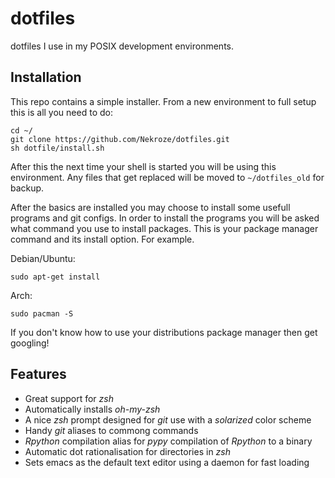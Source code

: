 dotfiles
========

dotfiles I use in my POSIX development environments.

Installation
------------

This repo contains a simple installer. From a new environment to full setup
this is all you need to do:

    cd ~/
    git clone https://github.com/Nekroze/dotfiles.git
    sh dotfile/install.sh
    
After this the next time your shell is started you will be using this
environment. Any files that get replaced will be moved to `~/dotfiles_old` for
backup.

After the basics are installed you may choose to install some usefull programs
and git configs. In order to install the programs you will be asked what
command you use to install packages. This is your package manager command and
its install option. For example.

Debian/Ubuntu:
    
    sudo apt-get install
    
Arch:

    sudo pacman -S
    
If you don't know how to use your distributions package manager then get
googling!

Features
--------

* Great support for *zsh*
* Automatically installs *oh-my-zsh*
* A nice *zsh* prompt designed for *git* use with a *solarized* color scheme
* Handy *git* aliases to commong commands
* *Rpython* compilation alias for *pypy* compilation of *Rpython* to a binary
* Automatic dot rationalisation for directories in *zsh*
* Sets emacs as the default text editor using a daemon for fast loading
